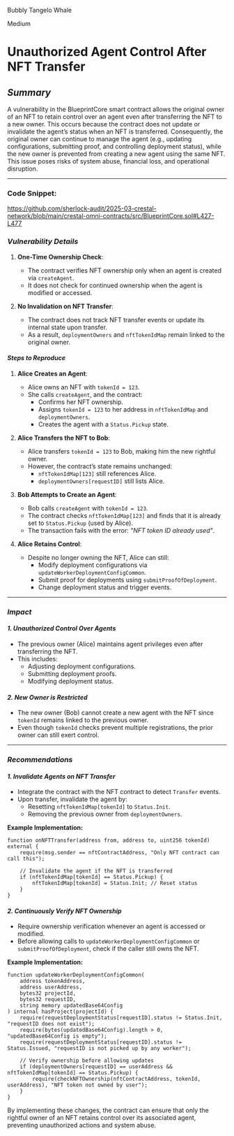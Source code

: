 Bubbly Tangelo Whale

Medium

# Unauthorized Agent Control After NFT Transfer

## *Summary*
A vulnerability in the BlueprintCore smart contract allows the original owner of an NFT to retain control over an agent even after transferring the NFT to a new owner. This occurs because the contract does not update or invalidate the agent’s status when an NFT is transferred. Consequently, the original owner can continue to manage the agent (e.g., updating configurations, submitting proof, and controlling deployment status), while the new owner is prevented from creating a new agent using the same NFT. This issue poses risks of system abuse, financial loss, and operational disruption.

---

### Code Snippet:
https://github.com/sherlock-audit/2025-03-crestal-network/blob/main/crestal-omni-contracts/src/BlueprintCore.sol#L427-L477

### *Vulnerability Details*

1. **One-Time Ownership Check**:
   - The contract verifies NFT ownership only when an agent is created via `createAgent`.
   - It does not check for continued ownership when the agent is modified or accessed.

2. **No Invalidation on NFT Transfer**:
   - The contract does not track NFT transfer events or update its internal state upon transfer.
   - As a result, `deploymentOwners` and `nftTokenIdMap` remain linked to the original owner.

#### *Steps to Reproduce*
1. **Alice Creates an Agent**:
   - Alice owns an NFT with `tokenId = 123`.
   - She calls `createAgent`, and the contract:
     - Confirms her NFT ownership.
     - Assigns `tokenId = 123` to her address in `nftTokenIdMap` and `deploymentOwners`.
     - Creates the agent with a `Status.Pickup` state.

2. **Alice Transfers the NFT to Bob**:
   - Alice transfers `tokenId = 123` to Bob, making him the new rightful owner.
   - However, the contract’s state remains unchanged:
     - `nftTokenIdMap[123]` still references Alice.
     - `deploymentOwners[requestID]` still lists Alice.

3. **Bob Attempts to Create an Agent**:
   - Bob calls `createAgent` with `tokenId = 123`.
   - The contract checks `nftTokenIdMap[123]` and finds that it is already set to `Status.Pickup` (used by Alice).
   - The transaction fails with the error: *"NFT token ID already used"*.

4. **Alice Retains Control**:
   - Despite no longer owning the NFT, Alice can still:
     - Modify deployment configurations via `updateWorkerDeploymentConfigCommon`.
     - Submit proof for deployments using `submitProofOfDeployment`.
     - Change deployment status and trigger events.

---

### *Impact*

#### *1. Unauthorized Control Over Agents*
- The previous owner (Alice) maintains agent privileges even after transferring the NFT.
- This includes:
  - Adjusting deployment configurations.
  - Submitting deployment proofs.
  - Modifying deployment status.

#### *2. New Owner is Restricted*
- The new owner (Bob) cannot create a new agent with the NFT since `tokenId` remains linked to the previous owner.
- Even though `tokenId` checks prevent multiple registrations, the prior owner can still exert control.

---

### *Recommendations*

#### *1. Invalidate Agents on NFT Transfer*
- Integrate the contract with the NFT contract to detect `Transfer` events.
- Upon transfer, invalidate the agent by:
  - Resetting `nftTokenIdMap[tokenId]` to `Status.Init`.
  - Removing the previous owner from `deploymentOwners`.

**Example Implementation:**
```solidity
function onNFTTransfer(address from, address to, uint256 tokenId) external {
    require(msg.sender == nftContractAddress, "Only NFT contract can call this");

    // Invalidate the agent if the NFT is transferred
    if (nftTokenIdMap[tokenId] == Status.Pickup) {
        nftTokenIdMap[tokenId] = Status.Init; // Reset status
    }
}
```

#### *2. Continuously Verify NFT Ownership*
- Require ownership verification whenever an agent is accessed or modified.
- Before allowing calls to `updateWorkerDeploymentConfigCommon` or `submitProofOfDeployment`, check if the caller still owns the NFT.

**Example Implementation:**
```solidity
function updateWorkerDeploymentConfigCommon(
    address tokenAddress,
    address userAddress,
    bytes32 projectId,
    bytes32 requestID,
    string memory updatedBase64Config
) internal hasProject(projectId) {
    require(requestDeploymentStatus[requestID].status != Status.Init, "requestID does not exist");
    require(bytes(updatedBase64Config).length > 0, "updatedBase64Config is empty");
    require(requestDeploymentStatus[requestID].status != Status.Issued, "requestID is not picked up by any worker");

    // Verify ownership before allowing updates
    if (deploymentOwners[requestID] == userAddress && nftTokenIdMap[tokenId] == Status.Pickup) {
        require(checkNFTOwnership(nftContractAddress, tokenId, userAddress), "NFT token not owned by user");
    }
}
```

By implementing these changes, the contract can ensure that only the rightful owner of an NFT retains control over its associated agent, preventing unauthorized actions and system abuse.